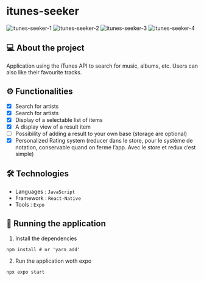 # itunes-seeker

![itunes-seeker-1](https://github.com/iassadki/itunes-seeker/blob/master/itunes-seeker-1.png?raw=true)
![itunes-seeker-2](https://github.com/iassadki/itunes-seeker/blob/master/itunes-seeker-2.png?raw=true)
![itunes-seeker-3](https://github.com/iassadki/itunes-seeker/blob/master/itunes-seeker-3.png?raw=true)
![itunes-seeker-4](https://github.com/iassadki/itunes-seeker/blob/master/itunes-seeker-4.png?raw=true)

## 💻 About the project
Application using the iTunes API to search for music, albums, etc. Users can also like their favourite tracks.

## ⚙️ Functionalities
- [x] Search for artists
- [x] Search for artists 
- [x] Display of a selectable list of items
- [x] A display view of a result item
- [ ] Possibility of adding a result to your own base (storage are optional)
- [x] Personalized Rating system (reducer dans le store, pour le système de notation, conservable quand on ferme l’app. Avec le store et redux c’est simple)

## 🛠 Technologies
- Languages : `JavaScript`
- Framework : `React-Native`
- Tools : `Expo`

## 🧭 Running the application
1. Install the dependencies
```shell 
npm install # or 'yarn add'
```
2. Run the application woth expo
```shell
npx expo start
```